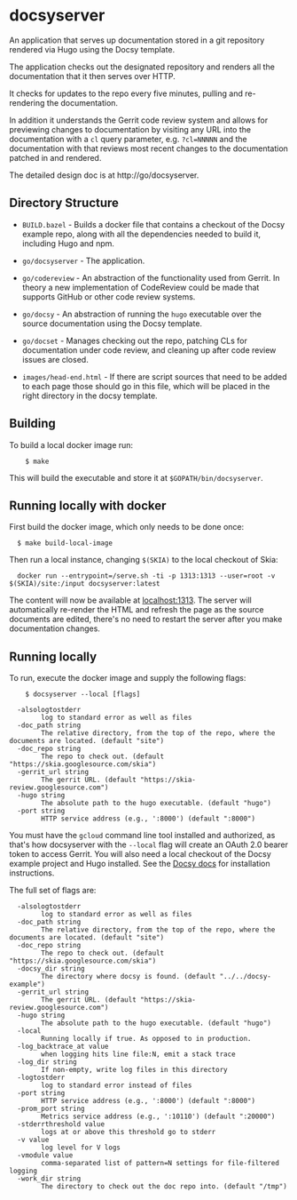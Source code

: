 # docsyserver

An application that serves up documentation stored in a git repository rendered
via Hugo using the Docsy template.

The application checks out the designated repository and renders all the
documentation that it then serves over HTTP.

It checks for updates to the repo every five minutes, pulling and re-rendering
the documentation.

In addition it understands the Gerrit code review system and allows for
previewing changes to documentation by visiting any URL into the documentation
with a `cl` query parameter, e.g. `?cl=NNNNN` and the documentation with that
reviews most recent changes to the documentation patched in and rendered.

The detailed design doc is at http://go/docsyserver.

## Directory Structure

- `BUILD.bazel` - Builds a docker file that contains a checkout of the Docsy
  example repo, along with all the dependencies needed to build it, including
  Hugo and npm.

- `go/docsyserver` - The application.

- `go/codereview` - An abstraction of the functionality used from Gerrit. In
  theory a new implementation of CodeReview could be made that supports GitHub
  or other code review systems.

- `go/docsy` - An abstraction of running the `hugo` executable over the source
  documentation using the Docsy template.

- `go/docset` - Manages checking out the repo, patching CLs for documentation
  under code review, and cleaning up after code review issues are closed.

- `images/head-end.html` - If there are script sources that need to be added to
  each page those should go in this file, which will be placed in the right
  directory in the docsy template.

## Building

To build a local docker image run:

        $ make

This will build the executable and store it at `$GOPATH/bin/docsyserver`.

## Running locally with docker

First build the docker image, which only needs to be done once:

      $ make build-local-image

Then run a local instance, changing `$(SKIA)` to the local checkout of Skia:

      docker run --entrypoint=/serve.sh -ti -p 1313:1313 --user=root -v $(SKIA)/site:/input docsyserver:latest

The content will now be available at [localhost:1313](http://localhost:1313/).
The server will automatically re-render the HTML and refresh the page as the
source documents are edited, there's no need to restart the server after you
make documentation changes.

## Running locally

To run, execute the docker image and supply the following flags:

        $ docsyserver --local [flags]

```
  -alsologtostderr
        log to standard error as well as files
  -doc_path string
        The relative directory, from the top of the repo, where the documents are located. (default "site")
  -doc_repo string
        The repo to check out. (default "https://skia.googlesource.com/skia")
  -gerrit_url string
        The gerrit URL. (default "https://skia-review.googlesource.com")
  -hugo string
        The absolute path to the hugo executable. (default "hugo")
  -port string
        HTTP service address (e.g., ':8000') (default ":8000")
```

You must have the `gcloud` command line tool installed and authorized, as that's
how docsyserver with the `--local` flag will create an OAuth 2.0 bearer token to
access Gerrit. You will also need a local checkout of the Docsy example project
and Hugo installed. See the
[Docsy docs](https://www.docsy.dev/docs/getting-started/) for installation
instructions.

The full set of flags are:

```
  -alsologtostderr
        log to standard error as well as files
  -doc_path string
        The relative directory, from the top of the repo, where the documents are located. (default "site")
  -doc_repo string
        The repo to check out. (default "https://skia.googlesource.com/skia")
  -docsy_dir string
        The directory where docsy is found. (default "../../docsy-example")
  -gerrit_url string
        The gerrit URL. (default "https://skia-review.googlesource.com")
  -hugo string
        The absolute path to the hugo executable. (default "hugo")
  -local
        Running locally if true. As opposed to in production.
  -log_backtrace_at value
        when logging hits line file:N, emit a stack trace
  -log_dir string
        If non-empty, write log files in this directory
  -logtostderr
        log to standard error instead of files
  -port string
        HTTP service address (e.g., ':8000') (default ":8000")
  -prom_port string
        Metrics service address (e.g., ':10110') (default ":20000")
  -stderrthreshold value
        logs at or above this threshold go to stderr
  -v value
        log level for V logs
  -vmodule value
        comma-separated list of pattern=N settings for file-filtered logging
  -work_dir string
        The directory to check out the doc repo into. (default "/tmp")
```

